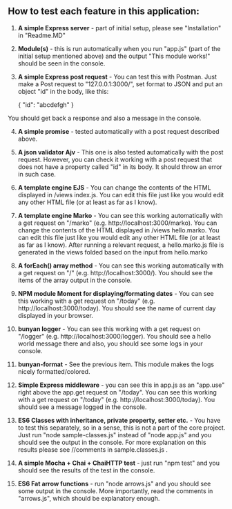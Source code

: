 How to test each feature in this application: 
--------
1. **A simple Express server** -  part of initial setup, please see "Installation" in "Readme.MD"
2. **Module(s)** - this is run automatically when you run "app.js" (part of the initial setup mentioned above) 
and the output "This module works!" should be seen in the console. 
3. **A simple Express post request** -  You can test this with Postman. Just make a Post request to "127.0.0.1:3000/", 
set format to JSON and put an object "id" in the body, like this: 

   {
      	"id": "abcdefgh"
   }

You should get back a response and also a message in the console. 

4. **A simple promise** - tested automatically with a post request described above. 

5. **A json validator Ajv** - This one is also tested automatically with the post request. However, you can check it 
working with a post request that does not have a property called "id" in its body. It should throw an error in such case. 

6. **A template engine EJS** - You can change the contents of the HTML displayed in /views index.js. You can edit 
this file just like you would edit any other HTML file (or at least as far as I know). 

7. **A template engine Marko** - You can see this working automatically with a get request on "/marko" 
(e.g. http://localhost:3000/marko). You can change the contents of the HTML displayed in /views hello.marko. You can edit 
this file just like you would edit any other HTML file (or at least as far as I know). 
After running a relevant request, a hello.marko.js file is generated in the views folded based on the input from 
hello.marko

8. **A forEach() array method** - You can see this working automatically with a get request on "/" 
(e.g. http://localhost:3000/). You should see the items of the array output in the console. 

9. **NPM module Moment for displaying/formating dates** - You can see this working  with a get request on "/today" 
(e.g. http://localhost:3000/today). You should see the name of current day displayed in your browser. 

10. **bunyan logger** - You can see this working  with a get request on "/logger" (e.g. http://localhost:3000/logger). 
You should see a hello world message there and also, you should see some logs in your console. 

11. **bunyan-format** - See the previous item. This module makes the logs nicely formatted/colored. 

12. **Simple Express middleware** - you can see this in app.js as an "app.use" right above the app.get request on "/today". 
You can see this working  with a get request on "/today" (e.g. http://localhost:3000/today). You should see a message 
logged in the console. 

11. **ES6 Classes with inheritance, private property, setter etc.** - You have to test this separately, so in a sense, 
this is not a part of the core project. Just run "node sample-classes.js" instead of "node app.js" and you should see 
the output in the console. For more explanation on this results please see //comments in sample.classes.js . 

12. **A simple Mocha + Chai + ChaiHTTP test** - just run "npm test" and you should see the results of the test 
in the console. 

13. **ES6 Fat arrow functions** - run "node arrows.js" and you should see some output in the console. More importantly, 
read the comments in "arrows.js", which should be explanatory enough. 